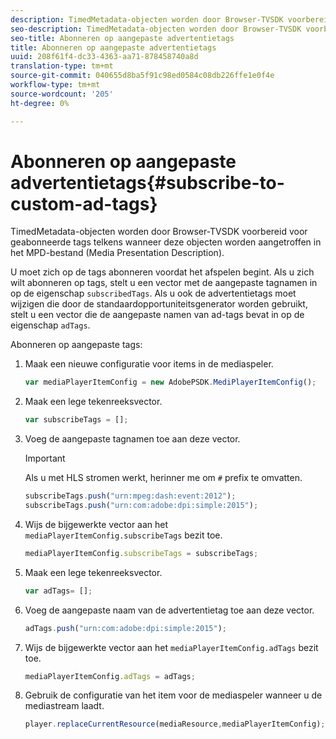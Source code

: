 ```yaml
---
description: TimedMetadata-objecten worden door Browser-TVSDK voorbereid voor geabonneerde tags telkens wanneer deze objecten worden aangetroffen in het MPD-bestand (Media Presentation Description).
seo-description: TimedMetadata-objecten worden door Browser-TVSDK voorbereid voor geabonneerde tags telkens wanneer deze objecten worden aangetroffen in het MPD-bestand (Media Presentation Description).
seo-title: Abonneren op aangepaste advertentietags
title: Abonneren op aangepaste advertentietags
uuid: 208f61f4-dc33-4363-aa71-878458740a8d
translation-type: tm+mt
source-git-commit: 040655d8ba5f91c98ed0584c08db226ffe1e0f4e
workflow-type: tm+mt
source-wordcount: '205'
ht-degree: 0%

---
```



# Abonneren op aangepaste advertentietags{#subscribe-to-custom-ad-tags}

TimedMetadata-objecten worden door Browser-TVSDK voorbereid voor geabonneerde tags telkens wanneer deze objecten worden aangetroffen in het MPD-bestand (Media Presentation Description).

U moet zich op de tags abonneren voordat het afspelen begint.
Als u zich wilt abonneren op tags, stelt u een vector met de aangepaste tagnamen in op de eigenschap `subscribedTags`. Als u ook de advertentietags moet wijzigen die door de standaardopportuniteitsgenerator worden gebruikt, stelt u een vector die de aangepaste namen van ad-tags bevat in op de eigenschap `adTags`.

Abonneren op aangepaste tags:

1. Maak een nieuwe configuratie voor items in de mediaspeler.

   ```js
   var mediaPlayerItemConfig = new AdobePSDK.MediPlayerItemConfig();
   ```

1. Maak een lege tekenreeksvector.

   ```js
   var subscribeTags = [];
   ```

1. Voeg de aangepaste tagnamen toe aan deze vector.

   >[!IMPORTANT]
   >
   >Als u met HLS stromen werkt, herinner me om `#` prefix te omvatten.

   ```js
   subscribeTags.push("urn:mpeg:dash:event:2012"); 
   subscribeTags.push("urn:com:adobe:dpi:simple:2015"); 
   ```

1. Wijs de bijgewerkte vector aan het `mediaPlayerItemConfig.subscribeTags` bezit toe.

   ```js
   mediaPlayerItemConfig.subscribeTags = subscribeTags;
   ```

1. Maak een lege tekenreeksvector.

   ```js
   var adTags= [];
   ```

1. Voeg de aangepaste naam van de advertentietag toe aan deze vector.

   ```js
   adTags.push("urn:com:adobe:dpi:simple:2015");
   ```

1. Wijs de bijgewerkte vector aan het `mediaPlayerItemConfig.adTags` bezit toe.

   ```js
   mediaPlayerItemConfig.adTags = adTags;
   ```

1. Gebruik de configuratie van het item voor de mediaspeler wanneer u de mediastream laadt.

   ```js
   player.replaceCurrentResource(mediaResource,mediaPlayerItemConfig);
   ```

